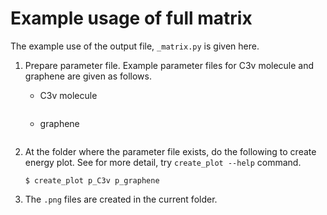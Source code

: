 # Example usage of full matrix

The example use of the output file, `_matrix.py` is given here.

1. Prepare parameter file. Example parameter files for C3v molecule and graphene are given as follows.
    - C3v molecule
    ```{literalinclude} ../examples/p_C3v.py
    ```
    - graphene
    ```{literalinclude} ../examples/p_graphene.py
    ```

2. At the folder where the parameter file exists, do the following to create energy plot.
See for more detail, try `create_plot --help` command.
    ```
    $ create_plot p_C3v p_graphene
    ```
1. The `.png` files are created in the current folder.
